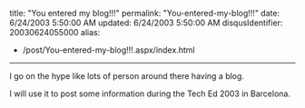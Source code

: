 title: "You entered my blog!!!"
permalink: "You-entered-my-blog!!!"
date: 6/24/2003 5:50:00 AM
updated: 6/24/2003 5:50:00 AM
disqusIdentifier: 20030624055000
alias:
 - /post/You-entered-my-blog!!!.aspx/index.html
---



I go on the hype like lots of person around there having a blog.
<!-- more -->

I will use it to post some information during the Tech Ed 2003 in 
Barcelona.
